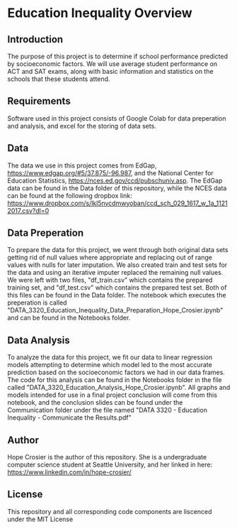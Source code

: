 # Education Inequality Overview
## Introduction
The purpose of this project is to determine if school performance predicted by socioeconomic factors. We will use average student performance on ACT and SAT exams, along with basic information and  statistics on the schools that these students attend. 

## Requirements
Software used in this project consists of Google Colab for data preperation and analysis, and excel for the storing of data sets. 

## Data
The data we use in this project comes from EdGap, https://www.edgap.org/#5/37.875/-96.987, and the National Center for Education Statistics, https://nces.ed.gov/ccd/pubschuniv.asp. The EdGap data can be found in the Data folder of this repository, while the NCES data can be found at the following dropbox link: https://www.dropbox.com/s/lkl5nvcdmwyoban/ccd_sch_029_1617_w_1a_11212017.csv?dl=0 

## Data Preperation
To prepare the data for this project, we went through both original data sets getting rid of null values where appropriate and replacing out of range values with nulls for later imputation. We also created train and test sets for the data and using an iterative imputer replaced the remaining null values. We were left with two files, "df_train.csv" which contains the prepared training set, and "df_test.csv" which contains the prepared test set. Both of this files can be found in the Data folder. The notebook which executes the preperation is called "DATA_3320_Education_Inequality_Data_Preparation_Hope_Crosier.ipynb" and can be found in the Notebooks folder. 

## Data Analysis
To analyze the data for this project, we fit our data to linear regression models attempting to determine which model led to the most accurate prediction based on the socioeconomic factors we had in our data frames. The code for this analysis can be found in the Notebooks folder in the file called "DATA_3320_Education_Analysis_Hope_Crosier.ipynb". All graphs and models intended for use in a final project conclusion will come from this notebook, and the conclusion slides can be found under the Communication folder under the file named "DATA 3320 - Education Inequality - Communicate the Results.pdf"

## Author
Hope Crosier is the author of this repository. She is a undergraduate computer science student at Seattle University, and her linked in here: https://www.linkedin.com/in/hope-crosier/

## License
This repository and all corresponding code components are liscenced under the MIT License

